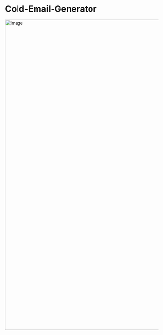 ﻿# Cold-Email-Generator

<img width="1920" height="1020" alt="image" src="https://github.com/user-attachments/assets/160a098c-fc87-4877-b8fa-ee17e360ae22" />

